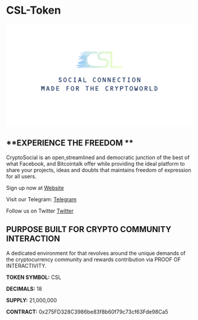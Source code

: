 # CSL-Token

![alt text](https://github.com/CryptoSocial/CSL-Token/blob/master/banner.PNG "CryptoSocial Banner")

## **EXPERIENCE THE FREEDOM **

CryptoSocial is an open,streamlined and democratic junction of the best of what Facebook, and Bitcointalk offer while providing the ideal platform to share your projects, ideas and doubts that maintains freedom of expression for all users.

Sign up now at [Website](https://cryptosocial.world)

Visit our Telegram: [Telegram](https://t.me/cryptosocial)

Follow us on Twitter [Twitter](https://twitter.com/_cryptosocial)

## **PURPOSE BUILT FOR CRYPTO COMMUNITY INTERACTION**

A dedicated environment for that revolves around the unique demands of the cryptocurrency community and rewards contribution via PROOF OF INTERACTIVITY.

**TOKEN SYMBOL:** CSL

**DECIMALS:** 18

**SUPPLY:** 21,000,000

**CONTRACT:** 0x275FD328C3986be83f8b60f79c73cf63Fde98Ca5
